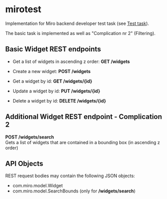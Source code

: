 # mirotest
Implementation for Miro backend developer test task (see [Test task](Take_Home_Test_(Java)_Miro_092020.pdf)).

The basic task is implemented as well as "Complication nr 2" (Filtering).

## Basic Widget REST endpoints

- Get a list of widgets in ascending z order: **GET /widgets**

- Create a new widget: **POST /widgets**


- Get a widget by id: **GET /widgets/{id}**


- Update a widget by id: **PUT /widgets/{id}**


- Delete a widget by id: **DELETE /widgets/{id}**

## Additional Widget REST endpoint - Complication 2

**POST /widgets/search**   
Gets a list of widgets that are contained in a bounding box (in ascending z order)

## API Objects
REST request bodies may contain the following JSON objects:

- com.miro.model.Widget
- com.miro.model.SearchBounds (only for **/widgets/search**)




